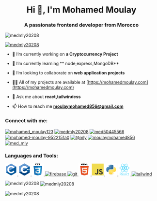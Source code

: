 <h1 align="center">Hi 👋, I'm Mohamed Moulay</h1>
<h3 align="center">A passionate frontend developer from Morocco</h3>

<p align="left"> <img src="https://komarev.com/ghpvc/?username=medmly20208&label=Profile%20views&color=0e75b6&style=flat" alt="medmly20208" /> </p>

<p align="left"> <a href="https://github.com/ryo-ma/github-profile-trophy"><img src="https://github-profile-trophy.vercel.app/?username=medmly20208" alt="medmly20208" /></a> </p>

- 🔭 I’m currently working on **a Cryptocurrency Project**

- 🌱 I’m currently learning ** node,express,MongoDB**

- 👯 I’m looking to collaborate on **web application projects**

- 👨‍💻 All of my projects are available at [https://mohamedmoulay.com](https://mohamedmoulay.com)

- 💬 Ask me about **react,tailwindcss**

- 📫 How to reach me **moulaymohamed856@gmail.com**

<h3 align="left">Connect with me:</h3>
<p align="left">
<a href="https://codepen.io/mohamed_moulay123" target="blank"><img align="center" src="https://raw.githubusercontent.com/rahuldkjain/github-profile-readme-generator/master/src/images/icons/Social/codepen.svg" alt="mohamed_moulay123" height="30" width="40" /></a>
<a href="https://dev.to/medmly20208" target="blank"><img align="center" src="https://raw.githubusercontent.com/rahuldkjain/github-profile-readme-generator/master/src/images/icons/Social/devto.svg" alt="medmly20208" height="30" width="40" /></a>
<a href="https://twitter.com/med50445566" target="blank"><img align="center" src="https://raw.githubusercontent.com/rahuldkjain/github-profile-readme-generator/master/src/images/icons/Social/twitter.svg" alt="med50445566" height="30" width="40" /></a>
<a href="https://linkedin.com/in/mohamed-moulay-9522151a0" target="blank"><img align="center" src="https://raw.githubusercontent.com/rahuldkjain/github-profile-readme-generator/master/src/images/icons/Social/linked-in-alt.svg" alt="mohamed-moulay-9522151a0" height="30" width="40" /></a>
<a href="https://hashnode.com/@mly" target="blank"><img align="center" src="https://raw.githubusercontent.com/rahuldkjain/github-profile-readme-generator/master/src/images/icons/Social/hashnode.svg" alt="@mly" height="30" width="40" /></a>
<a href="https://www.hackerrank.com/moulaymohamed856" target="blank"><img align="center" src="https://raw.githubusercontent.com/rahuldkjain/github-profile-readme-generator/master/src/images/icons/Social/hackerrank.svg" alt="moulaymohamed856" height="30" width="40" /></a>
<a href="https://www.leetcode.com/med_mly" target="blank"><img align="center" src="https://raw.githubusercontent.com/rahuldkjain/github-profile-readme-generator/master/src/images/icons/Social/leet-code.svg" alt="med_mly" height="30" width="40" /></a>
</p>

<h3 align="left">Languages and Tools:</h3>
<p align="left"> <a href="https://www.cprogramming.com/" target="_blank" rel="noreferrer"> <img src="https://raw.githubusercontent.com/devicons/devicon/master/icons/c/c-original.svg" alt="c" width="40" height="40"/> </a> <a href="https://www.w3schools.com/cpp/" target="_blank" rel="noreferrer"> <img src="https://raw.githubusercontent.com/devicons/devicon/master/icons/cplusplus/cplusplus-original.svg" alt="cplusplus" width="40" height="40"/> </a> <a href="https://www.w3schools.com/css/" target="_blank" rel="noreferrer"> <img src="https://raw.githubusercontent.com/devicons/devicon/master/icons/css3/css3-original-wordmark.svg" alt="css3" width="40" height="40"/> </a> <a href="https://firebase.google.com/" target="_blank" rel="noreferrer"> <img src="https://www.vectorlogo.zone/logos/firebase/firebase-icon.svg" alt="firebase" width="40" height="40"/> </a> <a href="https://git-scm.com/" target="_blank" rel="noreferrer"> <img src="https://www.vectorlogo.zone/logos/git-scm/git-scm-icon.svg" alt="git" width="40" height="40"/> </a> <a href="https://www.w3.org/html/" target="_blank" rel="noreferrer"> <img src="https://raw.githubusercontent.com/devicons/devicon/master/icons/html5/html5-original-wordmark.svg" alt="html5" width="40" height="40"/> </a> <a href="https://developer.mozilla.org/en-US/docs/Web/JavaScript" target="_blank" rel="noreferrer"> <img src="https://raw.githubusercontent.com/devicons/devicon/master/icons/javascript/javascript-original.svg" alt="javascript" width="40" height="40"/> </a> <a href="https://www.python.org" target="_blank" rel="noreferrer"> <img src="https://raw.githubusercontent.com/devicons/devicon/master/icons/python/python-original.svg" alt="python" width="40" height="40"/> </a> <a href="https://reactjs.org/" target="_blank" rel="noreferrer"> <img src="https://raw.githubusercontent.com/devicons/devicon/master/icons/react/react-original-wordmark.svg" alt="react" width="40" height="40"/> </a> <a href="https://tailwindcss.com/" target="_blank" rel="noreferrer"> <img src="https://www.vectorlogo.zone/logos/tailwindcss/tailwindcss-icon.svg" alt="tailwind" width="40" height="40"/> </a> </p>

<p><img align="left" src="https://github-readme-stats.vercel.app/api/top-langs?username=medmly20208&show_icons=true&locale=en&layout=compact" alt="medmly20208" /></p>

<p>&nbsp;<img align="center" src="https://github-readme-stats.vercel.app/api?username=medmly20208&show_icons=true&locale=en" alt="medmly20208" /></p>

<p><img align="center" src="https://github-readme-streak-stats.herokuapp.com/?user=medmly20208&" alt="medmly20208" /></p>
